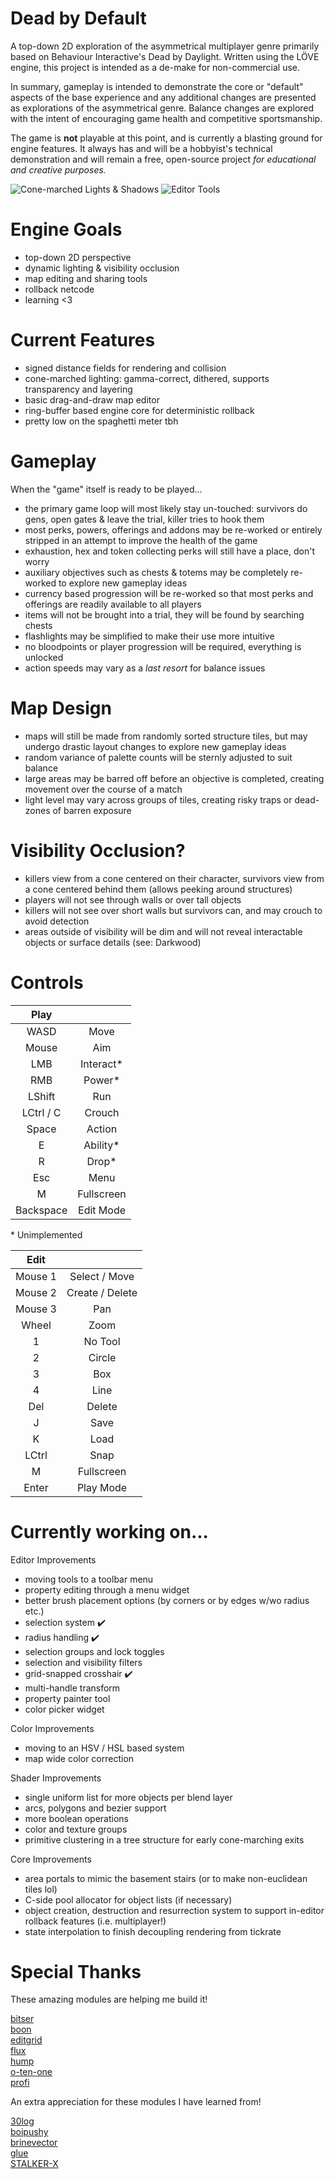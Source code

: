 # Dead by Default

A top-down 2D exploration of the asymmetrical multiplayer genre primarily based on Behaviour Interactive's Dead by Daylight. Written using the LÖVE engine, this project is intended as a de-make for non-commercial use.

In summary, gameplay is intended to demonstrate the core or "default" aspects of the base experience and any additional changes are presented as explorations of the asymmetrical genre. Balance changes are explored with the intent of encouraging game health and competitive sportsmanship.

The game is __not__ playable at this point, and is currently a blasting ground for engine features. It always has and will be a hobbyist's technical demonstration and will remain a free, open-source project *for educational and creative purposes.*

![Cone-marched Lights & Shadows](meta/deadbydefault_210128_3.png)
![Editor Tools](meta/deadbydefault_210128_4.png)


# Engine Goals

- top-down 2D perspective
- dynamic lighting & visibility occlusion
- map editing and sharing tools
- rollback netcode
- learning <3


# Current Features

- signed distance fields for rendering and collision
- cone-marched lighting: gamma-correct, dithered, supports transparency and layering
- basic drag-and-draw map editor
- ring-buffer based engine core for deterministic rollback
- pretty low on the spaghetti meter tbh


# Gameplay

When the "game" itself is ready to be played...
- the primary game loop will most likely stay un-touched: survivors do gens, open gates & leave the trial, killer tries to hook them
- most perks, powers, offerings and addons may be re-worked or entirely stripped in an attempt to improve the health of the game
- exhaustion, hex and token collecting perks will still have a place, don't worry
- auxiliary objectives such as chests & totems may be completely re-worked to explore new gameplay ideas
- currency based progression will be re-worked so that most perks and offerings are readily available to all players
- items will not be brought into a trial, they will be found by searching chests
- flashlights may be simplified to make their use more intuitive
- no bloodpoints or player progression will be required, everything is unlocked
- action speeds may vary as a *last resort* for balance issues


# Map Design

- maps will still be made from randomly sorted structure tiles, but may undergo drastic layout changes to explore new gameplay ideas
- random variance of palette counts will be sternly adjusted to suit balance
- large areas may be barred off before an objective is completed, creating movement over the course of a match
- light level may vary across groups of tiles, creating risky traps or dead-zones of barren exposure


# Visibility Occlusion?

- killers view from a cone centered on their character, survivors view from a cone centered behind them (allows peeking around structures)
- players will not see through walls or over tall objects
- killers will not see over short walls but survivors can, and may crouch to avoid detection
- areas outside of visibility will be dim and will not reveal interactable objects or surface details (see: Darkwood)


# Controls

| Play ||
| :---: | :---: |
| WASD | Move |
| Mouse | Aim |
| LMB | Interact* |
| RMB | Power* |
| LShift | Run |
| LCtrl / C | Crouch |
| Space | Action |
| E | Ability* |
| R | Drop* |
| Esc | Menu |
| M | Fullscreen |
| Backspace | Edit Mode |

\* Unimplemented  

| Edit ||
| :---: | :---: |
| Mouse 1 | Select / Move |
| Mouse 2 | Create / Delete |
| Mouse 3 | Pan |
| Wheel | Zoom |
| 1 | No Tool |
| 2 | Circle |
| 3 | Box |
| 4 | Line |
| Del | Delete |
| J | Save |
| K | Load |
| LCtrl | Snap |
| M | Fullscreen |
| Enter | Play Mode |


# Currently working on...

Editor Improvements
- moving tools to a toolbar menu
- property editing through a menu widget
- better brush placement options (by corners or by edges w/wo radius etc.)
- selection system :heavy_check_mark:
- radius handling :heavy_check_mark:
- selection groups and lock toggles
- selection and visibility filters
- grid-snapped crosshair :heavy_check_mark:
- multi-handle transform
- property painter tool
- color picker widget

Color Improvements
- moving to an HSV / HSL based system
- map wide color correction

Shader Improvements
- single uniform list for more objects per blend layer
- arcs, polygons and bezier support
- more boolean operations
- color and texture groups
- primitive clustering in a tree structure for early cone-marching exits

Core Improvements
- area portals to mimic the basement stairs (or to make non-euclidean tiles lol)
- C-side pool allocator for object lists (if necessary)
- object creation, destruction and resurrection system to support in-editor rollback features (i.e. multiplayer!)
- state interpolation to finish decoupling rendering from tickrate


# Special Thanks

These amazing modules are helping me build it!

[bitser](https://github.com/gvx/bitser)  
[boon](https://github.com/camchenry/boon)  
[editgrid](https://github.com/bakpakin/Editgrid)  
[flux](https://github.com/rxi/flux)  
[hump](https://github.com/vrld/hump)  
[o-ten-one](https://github.com/love2d-community/splashes)  
[profi](https://gist.github.com/perky/2838755)

An extra appreciation for these modules I have learned from!

[30log](https://github.com/Yonaba/30log)  
[boipushy](https://github.com/a327ex/boipushy)  
[brinevector](https://github.com/novemberisms/brinevector)  
[glue](https://github.com/luapower/glue)  
[STALKER-X](https://github.com/a327ex/STALKER-X)  
